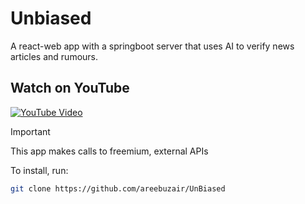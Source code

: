 # Unbiased
A react-web app with a springboot server that uses AI to verify news articles and rumours.

## Watch on YouTube
[![YouTube Video](https://github.com/user-attachments/assets/4e449a8d-29c4-49f8-aa5f-8f66ef451c2a)](https://youtu.be/3d8XcpvIPxI?feature=shared)

> [!IMPORTANT]  
> This app makes calls to freemium, external APIs

To install, run:
```bash
git clone https://github.com/areebuzair/UnBiased
```

